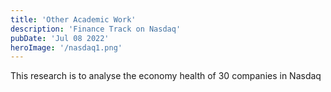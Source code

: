 ```yaml
--- 
title: 'Other Academic Work'
description: 'Finance Track on Nasdaq'
pubDate: 'Jul 08 2022'
heroImage: '/nasdaq1.png'
--- 
```


This research is to analyse the economy health of 30 companies in Nasdaq
